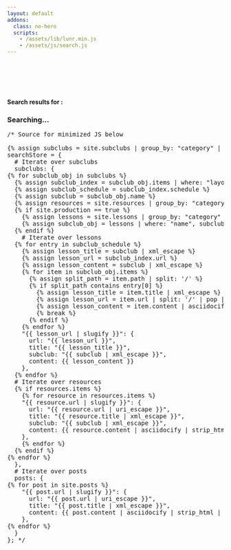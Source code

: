 ```yaml
---
layout: default
addons:
  class: no-hero
  scripts:
    - /assets/lib/lunr.min.js
    - /assets/js/search.js
---
```

<div class="content container">
  <h4 style="margin-top:100px">Search results for <em id="search-query"></em> :</h4>

  <div id="search-results">
    <h3 class="disabled">Searching...</h3>
  </div>
</div>

<pre>
/* Source for minimized JS below

{% assign subclubs = site.subclubs | group_by: "category" | sort: "category" | where_exp: "item", "item.name != 'subclub-landing'" %}
searchStore = {
  # Iterate over subclubs
  subclubs: {
{% for subclub_obj in subclubs %}
  {% assign subclub_index = subclub_obj.items | where: "layout", "landing" | first %}
  {% assign subclub_schedule = subclub_index.schedule %}
  {% assign subclub = subclub_obj.name %}
  {% assign resources = site.resources | group_by: "category" | where: "name", subclub | first %}
  {% if site.production == true %}
    {% assign lessons = site.lessons | group_by: "category" %}
    {% assign subclub_obj = lessons | where: "name", subclub | first %}
  {% endif %}
    # Iterate over lessons
  {% for entry in subclub_schedule %}
    {% assign lesson_title = subclub | xml_escape %}
    {% assign lesson_url = subclub_index.url %}
    {% assign lesson_content = subclub | xml_escape %}
    {% for item in subclub_obj.items %}
      {% assign split_path = item.path | split: '/' %}
      {% if split_path contains entry[0] %}
        {% assign lesson_title = item.title | xml_escape %}
        {% assign lesson_url = item.url | split: '/' | pop | join: '/' | uri_escape %}
        {% assign lesson_content = item.content | asciidocify | strip_html | jsonify %}
        {% break %}
      {% endif %}
    {% endfor %}
    "{{ lesson_url | slugify }}": {
      url: "{{ lesson_url }}",
      title: "{{ lesson_title }}",
      subclub: "{{ subclub | xml_escape }}",
      content: {{ lesson_content }}
    },
  {% endfor %}
  # Iterate over resources
  {% if resources.items %}
    {% for resource in resources.items %}
    "{{ resource.url | slugify }}": {
      url: "{{ resource.url | uri_escape }}",
      title: "{{ resource.title | xml_escape }}",
      subclub: "{{ subclub | xml_escape }}",
      content: {{ resource.content | asciidocify | strip_html | jsonify }}
    },
    {% endfor %}
  {% endif %}
{% endfor %}
  },
  # Iterate over posts
  posts: {
{% for post in site.posts %}
    "{{ post.url | slugify }}": {
      url: "{{ post.url | uri_escape }}",
      title: "{{ post.title | xml_escape }}",
      content: {{ post.content | asciidocify | strip_html | jsonify }}
    },
{% endfor %}
  }
}; */
</pre>
<script>

{% assign subclubs = site.subclubs | group_by: "category" | sort: "category" | where_exp: "item", "item.name != 'subclub-landing'" %}searchStore = {subclubs:{ {% for subclub_obj in subclubs %}{% assign subclub_index = subclub_obj.items | where: "layout", "landing" | first %}{% assign subclub_schedule = subclub_index.schedule %}{% assign subclub = subclub_obj.name %}{% assign resources = site.resources | group_by: "category" | where: "name", subclub | first %}{% if site.production == false %}{% assign lessons = site.lessons | group_by: "category" %}{% assign subclub_obj = lessons | where: "name", subclub | first %}{% endif %}{% for entry in subclub_schedule %}{% assign lesson_title = subclub | xml_escape %}{% assign lesson_url = subclub_index.url %}{% assign lesson_content = subclub | sml_escape %}{% for item in subclub_obj.items %}{% assign split_path = item.path | split: '/' %}{% if split_path contains entry[0] %}{% assign lesson_title = item.title | xml_escape %}{% assign lesson_url = item.url | split: '/' | pop | join: '/' | uri_escape %}{% assign lesson_content = item.content | asciidocify | strip_html | jsonify %}{% break %}{% endif %}{% endfor %}"{{ lesson_url | slugify }}":{url:"{{ lesson_url }}",title:"{{ lesson_title }}",subclub:"{{ subclub | xml_escape }}",content:{{ lesson_content }}},{% endfor %}{% if resources.items %}{% for resource in resources.items %}"{{ resource.url | slugify }}":{url:"{{ resource.url | uri_escape }}",title:"{{ resource.title | xml_escape }}",subclub:"{{ subclub | xml_escape }}",content:{{ resource.content 
| asciidocify | strip_html | jsonify }}},{% endfor %}{% endif %}{% endfor %}},posts:{ {% for post in site.posts %}"{{ post.url | slugify }}":{url:"{{ post.url | uri_escape }}",title:"{{ post.title | xml_escape }}",content:{{ post.content 
    | asciidocify | strip_html | jsonify }}},{% endfor %}}};
</script>
